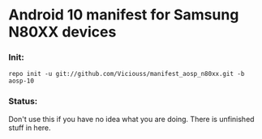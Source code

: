# Android 10 manifest for Samsung N80XX devices

### Init:

    repo init -u git://github.com/Viciouss/manifest_aosp_n80xx.git -b aosp-10
    
### Status:

Don't use this if you have no idea what you are doing. There is unfinished stuff in here.
